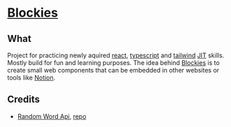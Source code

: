 # [Blockies](https://blockies.netlify.app/)

## What

Project for practicing newly aquired [react](https://reactjs.org), [typescript](https://www.typescriptlang.org/) and [tailwind](https://tailwindcss.com) [JIT](https://tailwindcss.com/docs/just-in-time-mode) skills. Mostly build for fun and learning purposes. The idea behind [Blockies](https://blockies.netlify.app/) is to create small web components that can be embedded in other websites or tools like [Notion](https://www.notion.so).

## Credits

-   [Random Word Api](https://github.com/mcnaveen/Random-Words-API), [repo](https://github.com/mcnaveen/Random-Words-API/blob/main/index.js)

